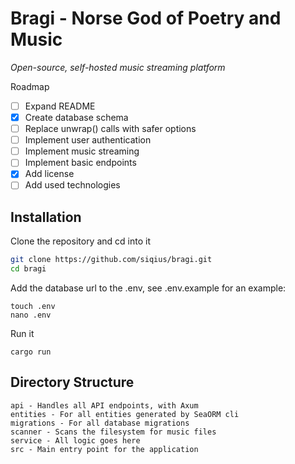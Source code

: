 # Bragi - Norse God of Poetry and Music

*Open-source, self-hosted music streaming platform*

Roadmap
- [ ] Expand README
- [x] Create database schema
- [ ] Replace unwrap() calls with safer options
- [ ] Implement user authentication
- [ ] Implement music streaming
- [ ] Implement basic endpoints
- [x] Add license
- [ ] Add used technologies

## Installation
Clone the repository and cd into it
```bash
git clone https://github.com/siqius/bragi.git
cd bragi
```

Add the database url to the .env, see .env.example for an example:
```
touch .env
nano .env
```

Run it
```
cargo run
```

## Directory Structure
```
api - Handles all API endpoints, with Axum
entities - For all entities generated by SeaORM cli
migrations - For all database migrations
scanner - Scans the filesystem for music files
service - All logic goes here
src - Main entry point for the application
```


